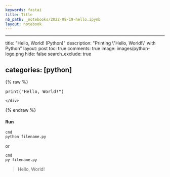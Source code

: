 ```yaml
---
keywords: fastai
title: Title
nb_path: _notebooks/2022-08-19-hello.ipynb
layout: notebook
---
```


<!--
#################################################
### THIS FILE WAS AUTOGENERATED! DO NOT EDIT! ###
#################################################
# file to edit: _notebooks/2022-08-19-hello.ipynb
-->

<div class="container" id="notebook-container">
        
<div class="cell border-box-sizing text_cell rendered"><div class="inner_cell">
<div class="text_cell_render border-box-sizing rendered_html">
<hr>
<p>title: "Hello, World! (Python)"
description: "Printing \"Hello, World!\" with Python"
layout: post
toc: true
comments: true
image: images/python-logo.png
hide: false
search_exclude: true</p>
<h2 id="categories:-[python]">categories: [python]<a class="anchor-link" href="#categories:-[python]"> </a></h2>
</div>
</div>
</div>
    {% raw %}
    
<div class="cell border-box-sizing code_cell rendered">
<div class="input">

<div class="inner_cell">
    <div class="input_area">
<div class=" highlight hl-python"><pre><span></span><span class="nb">print</span><span class="p">(</span><span class="s2">&quot;Hello, World!&quot;</span><span class="p">)</span>
</pre></div>

    </div>
</div>
</div>

</div>
    {% endraw %}

<div class="cell border-box-sizing text_cell rendered"><div class="inner_cell">
<div class="text_cell_render border-box-sizing rendered_html">
<h4 id="Run">Run<a class="anchor-link" href="#Run"> </a></h4>
<pre><code>cmd
python filename.py</code></pre>
<p>or</p>

<pre><code>cmd
py filename.py</code></pre>

</div>
</div>
</div>
<div class="cell border-box-sizing text_cell rendered"><div class="inner_cell">
<div class="text_cell_render border-box-sizing rendered_html">
<blockquote><p>Hello, World!</p>
</blockquote>

</div>
</div>
</div>
</div>
 


